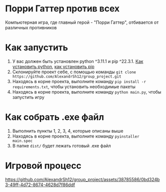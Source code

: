 # Порри Гаттер против всех  
Компьютерная игра, где главный герой - "Порри Гаттер", отбивается от различных противников  
  
# Как запустить  

1. У вас должен быть установлен python ^3.11.1 и pip ^22.3.1. [Как установить python](https://www.python.org/downloads/), [как установить pip](https://pip.pypa.io/en/stable/getting-started/)  
2. Склонируйте проект себе, с помощью команды `git clone https://github.com/AlexandrSh12/group_project.git`  
3. Находясь в корне проекта, выполните команду `pip install -r requirements.txt`, чтобы установить необходимые пакеты  
4. Находясь в корне проекта, выполните команду `python main.py`, чтобы запустить игру  

# Как собрать .exe файл  

1. Выполнить пункты 1, 2, 3, 4, которые описаны выше  
2. Находясь в корне проекта, выполните команду `pyinstaller main.spec`
3. В папке `dist/` будет лежать готовый .exe файл

# Игровой процесс  
https://github.com/AlexandrSh12/group_project/assets/38785586/0bd324b3-49ff-4d72-8674-4628d7f86ddf
